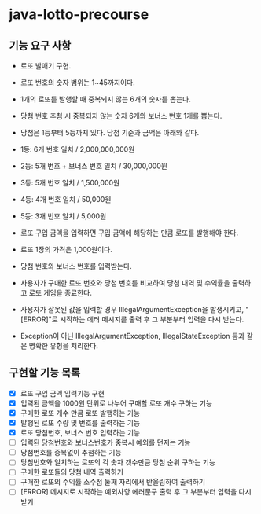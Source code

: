 # java-lotto-precourse

## 기능 요구 사항

- 로또 발매기 구현.

- 로또 번호의 숫자 범위는 1~45까지이다.
- 1개의 로또를 발행할 때 중복되지 않는 6개의 숫자를 뽑는다.
- 당첨 번호 추첨 시 중복되지 않는 숫자 6개와 보너스 번호 1개를 뽑는다.
- 당첨은 1등부터 5등까지 있다. 당첨 기준과 금액은 아래와 같다.
- 1등: 6개 번호 일치 / 2,000,000,000원
- 2등: 5개 번호 + 보너스 번호 일치 / 30,000,000원
- 3등: 5개 번호 일치 / 1,500,000원
- 4등: 4개 번호 일치 / 50,000원
- 5등: 3개 번호 일치 / 5,000원
- 로또 구입 금액을 입력하면 구입 금액에 해당하는 만큼 로또를 발행해야 한다.
- 로또 1장의 가격은 1,000원이다.
- 당첨 번호와 보너스 번호를 입력받는다.
- 사용자가 구매한 로또 번호와 당첨 번호를 비교하여 당첨 내역 및 수익률을 출력하고 로또 게임을 종료한다.
- 사용자가 잘못된 값을 입력할 경우 IllegalArgumentException을 발생시키고, "[ERROR]"로 시작하는 에러 메시지를 출력 후 그 부분부터 입력을 다시 받는다.
- Exception이 아닌 IllegalArgumentException, IllegalStateException 등과 같은 명확한 유형을 처리한다.


## 구현할 기능 목록
- [x] 로또 구입 금액 입력기능 구현
- [x] 입력된 금액을 1000원 단위로 나누어 구매할 로또 개수 구하는 기능
- [x] 구매한 로또 개수 만큼 로또 발행하는 기능
- [x] 발행된 로또 수량 및 번호를 출력하는 기능
- [x] 로또 당첨번호, 보너스 번호 입력하는 기능
- [ ] 입력된 당첨번호와 보너스번호가 중복시 예외를 던지는 기능
- [ ] 당첨번호를 중복없이 추첨하는 기능
- [ ] 당첨번호와 일치하는 로또의 각 숫자 갯수만큼 당첨 순위 구하는 기능
- [ ] 구매한 로또들의 당첨 내역 출력하기
- [ ] 구매한 로또의 수익률 소수점 둘째 자리에서 반올림하여 출력하기
- [ ] [ERROR] 메시지로 시작하는 예외사항 에러문구 출력 후 그 부분부터 입력을 다시 받기
